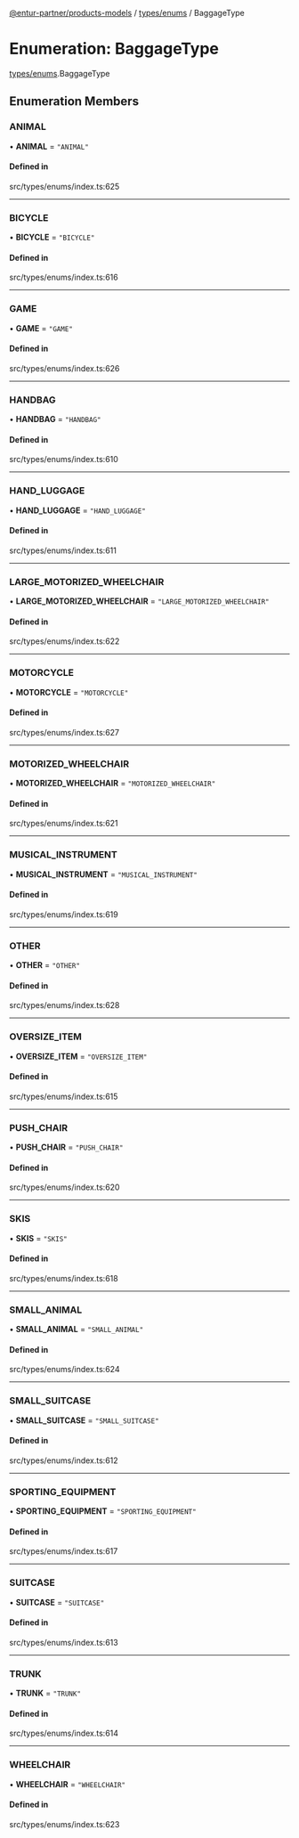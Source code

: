 [@entur-partner/products-models](../README.md) / [types/enums](../modules/types_enums.md) / BaggageType

# Enumeration: BaggageType

[types/enums](../modules/types_enums.md).BaggageType

## Enumeration Members

### ANIMAL

• **ANIMAL** = ``"ANIMAL"``

#### Defined in

src/types/enums/index.ts:625

___

### BICYCLE

• **BICYCLE** = ``"BICYCLE"``

#### Defined in

src/types/enums/index.ts:616

___

### GAME

• **GAME** = ``"GAME"``

#### Defined in

src/types/enums/index.ts:626

___

### HANDBAG

• **HANDBAG** = ``"HANDBAG"``

#### Defined in

src/types/enums/index.ts:610

___

### HAND\_LUGGAGE

• **HAND\_LUGGAGE** = ``"HAND_LUGGAGE"``

#### Defined in

src/types/enums/index.ts:611

___

### LARGE\_MOTORIZED\_WHEELCHAIR

• **LARGE\_MOTORIZED\_WHEELCHAIR** = ``"LARGE_MOTORIZED_WHEELCHAIR"``

#### Defined in

src/types/enums/index.ts:622

___

### MOTORCYCLE

• **MOTORCYCLE** = ``"MOTORCYCLE"``

#### Defined in

src/types/enums/index.ts:627

___

### MOTORIZED\_WHEELCHAIR

• **MOTORIZED\_WHEELCHAIR** = ``"MOTORIZED_WHEELCHAIR"``

#### Defined in

src/types/enums/index.ts:621

___

### MUSICAL\_INSTRUMENT

• **MUSICAL\_INSTRUMENT** = ``"MUSICAL_INSTRUMENT"``

#### Defined in

src/types/enums/index.ts:619

___

### OTHER

• **OTHER** = ``"OTHER"``

#### Defined in

src/types/enums/index.ts:628

___

### OVERSIZE\_ITEM

• **OVERSIZE\_ITEM** = ``"OVERSIZE_ITEM"``

#### Defined in

src/types/enums/index.ts:615

___

### PUSH\_CHAIR

• **PUSH\_CHAIR** = ``"PUSH_CHAIR"``

#### Defined in

src/types/enums/index.ts:620

___

### SKIS

• **SKIS** = ``"SKIS"``

#### Defined in

src/types/enums/index.ts:618

___

### SMALL\_ANIMAL

• **SMALL\_ANIMAL** = ``"SMALL_ANIMAL"``

#### Defined in

src/types/enums/index.ts:624

___

### SMALL\_SUITCASE

• **SMALL\_SUITCASE** = ``"SMALL_SUITCASE"``

#### Defined in

src/types/enums/index.ts:612

___

### SPORTING\_EQUIPMENT

• **SPORTING\_EQUIPMENT** = ``"SPORTING_EQUIPMENT"``

#### Defined in

src/types/enums/index.ts:617

___

### SUITCASE

• **SUITCASE** = ``"SUITCASE"``

#### Defined in

src/types/enums/index.ts:613

___

### TRUNK

• **TRUNK** = ``"TRUNK"``

#### Defined in

src/types/enums/index.ts:614

___

### WHEELCHAIR

• **WHEELCHAIR** = ``"WHEELCHAIR"``

#### Defined in

src/types/enums/index.ts:623
